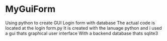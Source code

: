 # MyGuiForm
Using python to create GUI Login form with database
The actual code is located at the login form.py
It is created with the lanuage python and i used a gui thats graphical user interface
With a backend database thats sqlite3
